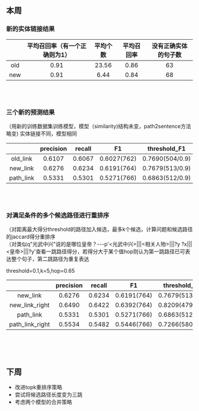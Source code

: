 ## 本周
### 新的实体链接结果

| |平均召回率（有一个正确则为1）|平均个数|平均召回率|没有正确实体的句子数|
|:---:|:---:|:---:|:---:|:---:|
|old|0.91|23.56|0.86|63|
|new|0.91|6.44|0.84|68|
<br>
<br>

### 三个新的预测结果
（用新的训练数据集训练模型，模型（similarity)结构未变，path2sentence方法略变)
实体链接不同，模型相同

| |precision|recall|F1|threshold_F1
|:---:|:---:|:---:|:---:|:---:|
|old_link|0.6107|0.6067|0.6027(762)|0.7690(504/0.9)|
|new_link|0.6276|0.6234|0.6191(764)|0.7679(513/0.9)|
|path_link|0.5331|0.5301|0.5271(766)|0.6863(512/0.9)|
<br>
<br>

### 对满足条件的多个候选路径进行重排序
（对距离最大得分threshold的路径加入候选，最多k个候选，计算问题和候选路径的jaccard得分重排序<br>
（对类似q"光武中兴"说的是哪位皇帝？---p'<光武中兴>|||<相关人物>|||?y	?x|||<皇帝>|||?y'查看一跳路径得分，若得分大于某个值hop则认为第一跳路径已可表达整个句子，第二跳路径为重复表达

threshold=0.1,k=5,hop=0.65

| |precision|recall|F1|threshold_F1
|:---:|:---:|:---:|:---:|:---:|
|new_link|0.6276|0.6234|0.6191(764)|0.7679(513/0.9)|
|new_link_right|0.6490|0.6422|0.6392(764)|0.8209(479/0.9)|
|path_link|0.5331|0.5301|0.5271(766)|0.6863(512/0.9)|
|path_link_right|0.5534|0.5482|0.5446(766)|0.7266(580/0.9)|

<br>
<br>
<br>

## 下周
* 改进topk重排序策略
* 尝试将候选路径长度变为三跳
* 考虑两个模型的合并策略
